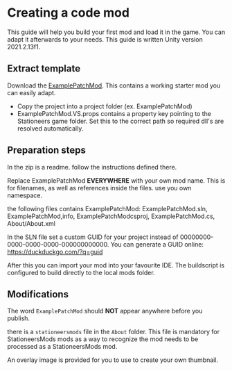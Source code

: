 # Creating a code mod

This guide will help you build your first mod and load it in the game. You can adapt it afterwards to your needs.
This guide is written Unity version 2021.2.13f1.

## Extract template
Download the [ExamplePatchMod](https://github.com/StationeersMods/ExamplePatchMod). This contains a working starter mod you can easily adapt.

- Copy the project into a project folder (ex. ExamplePatchMod)
- ExamplePatchMod.VS.props contains a property key pointing to the Stationeers game folder. Set this to the correct path so required dll's are resolved automatically.
## Preparation steps
In the zip is a readme. follow the instructions defined there.

Replace ExamplePatchMod **EVERYWHERE** with your own mod name. This is for filenames, as well as references inside the files. use you own namespace.

the following files contains ExamplePatchMod: ExamplePatchMod.sln, ExamplePatchMod,info, ExamplePatchModcsproj, ExamplePatchMod.cs, About/About.xml

In the SLN file set a custom GUID for your project instead of 00000000-0000-0000-0000-000000000000. You can generate a GUID online: https://duckduckgo.com/?q=guid

After this you can import your mod into your favourite IDE. The buildscript is configured to build directly to the local mods folder.

## Modifications
The word `ExamplePatchMod` should **NOT** appear anywhere before you publish. 

there is a `stationeersmods` file in the `About` folder. This file is mandatory for StationeersMods mods as a way to recognize the mod needs to be processed as a StationeersMods mod.

An overlay image is provided for you to use to create your own thumbnail.